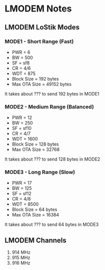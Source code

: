 # LMODEM Notes

## LMODEM LoStik Modes

### MODE1 - Short Range (Fast)
* PWR = 6
* BW = 500
* SF = sf8
* CR = 4/6
* WDT = 875
* Block Size = 192 bytes
* Max OTA Size = 49152 bytes

It takes about ??? to send 192 bytes in MODE1

### MODE2 - Medium Range (Balanced)
* PWR = 12
* BW = 250
* SF = sf10
* CR = 4/7
* WDT = 1600
* Block Size = 128 bytes
* Max OTA Size = 32768

It takes about ??? to send 128 bytes in MODE2

### MODE3 - Long Range (Slow)
* PWR = 17
* BW = 125
* SF = sf12
* CR = 4/8
* WDT = 8500
* Block Size = 64 bytes
* Max OTA Size = 16384

It takes about ??? to send 64 bytes in MODE3

## LMODEM Channels
1. 914 MHz
2. 915 MHz
3. 916 MHz
